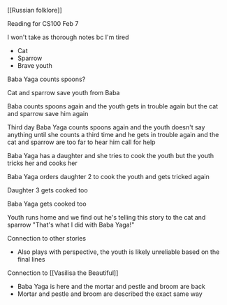 [[Russian folklore]]

Reading for CS100 Feb 7


I won't take as thorough notes bc I'm tired

- Cat
- Sparrow
- Brave youth

Baba Yaga counts spoons?

Cat and sparrow save youth from Baba

Baba counts spoons again and the youth gets in trouble again but the cat and sparrow save him again

Third day Baba Yaga counts spoons again and the youth doesn't say anything until she counts a third time and he gets in trouble again and the cat and sparrow are too far to hear him call for help

Baba Yaga has a daughter and she tries to cook the youth but the youth tricks her and cooks her

Baba Yaga orders daughter 2 to cook the youth and gets tricked again

Daughter 3 gets cooked too

Baba Yaga gets cooked too

Youth runs home and we find out he's telling this story to the cat and sparrow
"That's what I did with Baba Yaga!"



Connection to other stories
- Also plays with perspective, the youth is likely unreliable based on the final lines


Connection to [[Vasilisa the Beautiful]]
- Baba Yaga is here and the mortar and pestle and broom are back
- Mortar and pestle and broom are described the exact same way
